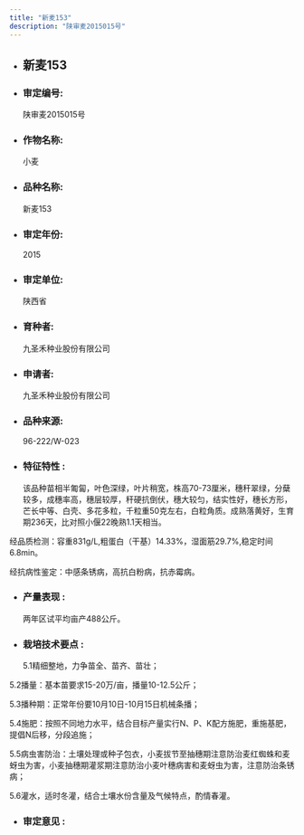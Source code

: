 ```yaml
---
title: "新麦153"
description: "陕审麦2015015号"
---
```

* ## 新麦153
* ###  审定编号:  
   陕审麦2015015号

*  ### 作物名称:  
   小麦

*   ###  品种名称: 
    新麦153

*   ### 审定年份: 
    2015

*   ### 审定单位:  
    陕西省

*   ### 育种者:  
    九圣禾种业股份有限公司

*   ### 申请者:  
    九圣禾种业股份有限公司

*   ### 品种来源:  
    96-222/W-023

*   ### 特征特性 : 
    该品种苗相半匍匐，叶色深绿，叶片稍宽，株高70-73厘米，穗秆翠绿，分蘖较多，成穗率高，穗层较厚，秆硬抗倒伏，穗大较匀，结实性好，穗长方形，芒长中等、白壳、多花多粒，千粒重50克左右，白粒角质。成熟落黄好，生育期236天，比对照小偃22晚熟1.1天相当。
经品质检测：容重831g/L,粗蛋白（干基）14.33%，湿面筋29.7%,稳定时间6.8min。
经抗病性鉴定：中感条锈病，高抗白粉病，抗赤霉病。


*   ### 产量表现 : 
    两年区试平均亩产488公斤。

*   ### 栽培技术要点 : 
    5.1精细整地，力争苗全、苗齐、苗壮；
5.2播量：基本苗要求15-20万/亩，播量10-12.5公斤；
5.3播种期：正常年份要10月10日-10月15日机械条播；
5.4施肥：按照不同地力水平，结合目标产量实行N、P、K配方施肥，重施基肥，提倡N后移，分段追施；
5.5病虫害防治：土壤处理或种子包衣，小麦拔节至抽穗期注意防治麦红蜘蛛和麦蚜虫为害，小麦抽穗期灌浆期注意防治小麦叶穗病害和麦蚜虫为害，注意防治条锈病；
5.6灌水，适时冬灌，结合土壤水份含量及气候特点，酌情春灌。


*   ### 审定意见 : 
    
